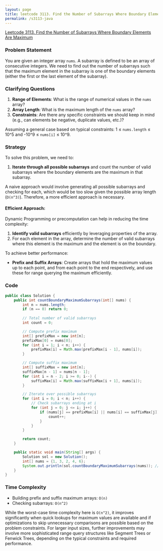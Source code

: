 ```yaml
---
layout: page
title: leetcode 3113. Find the Number of Subarrays Where Boundary Elements Are Maximum
permalink: /s3113-java
---
```

[Leetcode 3113. Find the Number of Subarrays Where Boundary Elements Are Maximum](https://algoadvance.github.io/algoadvance/l3113)
### Problem Statement
You are given an integer array `nums`. A subarray is defined to be an array of consecutive integers. We need to find out the number of subarrays such that the maximum element in the subarray is one of the boundary elements (either the first or the last element of the subarray).

### Clarifying Questions
1. **Range of Elements**: What is the range of numerical values in the `nums` array?
2. **Array Length**: What is the maximum length of the `nums` array?
3. **Constraints**: Are there any specific constraints we should keep in mind (e.g., can elements be negative, duplicate values, etc.)?

Assuming a general case based on typical constraints: 1 ≤ `nums.length` ≤ 10^5 and -10^9 ≤ `nums[i]` ≤ 10^9.

### Strategy
To solve this problem, we need to:
1. **Iterate through all possible subarrays** and count the number of valid subarrays where the boundary elements are the maximum in that subarray.

A naive approach would involve generating all possible subarrays and checking for each, which would be too slow given the possible array length (`O(n^3)`). Therefore, a more efficient approach is necessary.

#### Efficient Approach:

Dynamic Programming or precomputation can help in reducing the time complexity:
1. **Identify valid subarrays** efficiently by leveraging properties of the array.
2. For each element in the array, determine the number of valid subarrays where this element is the maximum and the element is on the boundary.

To achieve better performance:
- **Prefix and Suffix Arrays**: Create arrays that hold the maximum values up to each point, and from each point to the end respectively, and use these for range querying the maximum efficiently.

### Code

```java
public class Solution {
    public int countBoundaryMaximumSubarrays(int[] nums) {
        int n = nums.length;
        if (n == 0) return 0;
        
        // Total number of valid subarrays
        int count = 0;

        // Compute prefix maximum
        int[] prefixMax = new int[n];
        prefixMax[0] = nums[0];
        for (int i = 1; i < n; i++) {
            prefixMax[i] = Math.max(prefixMax[i - 1], nums[i]);
        }

        // Compute suffix maximum
        int[] suffixMax = new int[n];
        suffixMax[n - 1] = nums[n - 1];
        for (int i = n - 2; i >= 0; i--) {
            suffixMax[i] = Math.max(suffixMax[i + 1], nums[i]);
        }

        // Iterate over possible subarrays
        for (int i = 0; i < n; i++) {
            // Check subarrays ending at i
            for (int j = 0; j <= i; j++) {
                if (nums[j] == prefixMax[i] || nums[i] == suffixMax[j]) {
                    count++;
                }
            }
        }

        return count;
    }

    public static void main(String[] args) {
        Solution sol = new Solution();
        int[] nums = {1, 3, 2, 4, 6};
        System.out.println(sol.countBoundaryMaximumSubarrays(nums)); // Example usage
    }
}
```

### Time Complexity
- Building prefix and suffix maximum arrays: `O(n)`
- Checking subarrays: `O(n^2)`

While the worst-case time complexity here is `O(n^2)`, it improves significantly when quick lookups for maximum values are available and if optimizations to skip unnecessary comparisons are possible based on the problem constraints. For larger input sizes, further improvements may involve more sophisticated range query structures like Segment Trees or Fenwick Trees, depending on the typical constraints and required performance.